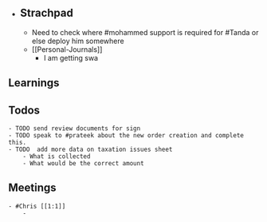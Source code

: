 - ## Strachpad
	- Need to check where #mohammed support is required for #Tanda or else  deploy him somewhere
	- [[Personal-Journals]]
		- I am getting swa
## Learnings
## Todos
	- TODO send review documents for sign
	- TODO speak to #prateek about the new order creation and complete this.
	- TODO  add more data on taxation issues sheet
		- What is collected
		- What would be the correct amount
## Meetings
	- #Chris [[1:1]]
		-